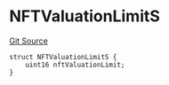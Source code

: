 # NFTValuationLimitS
[Git Source](https://github.com/thrackle-io/tron/blob/90f80c15b8a320b76e44e84890aab8b010252d59/src/client/token/handler/diamond/RuleStorage.sol)


```solidity
struct NFTValuationLimitS {
    uint16 nftValuationLimit;
}
```

